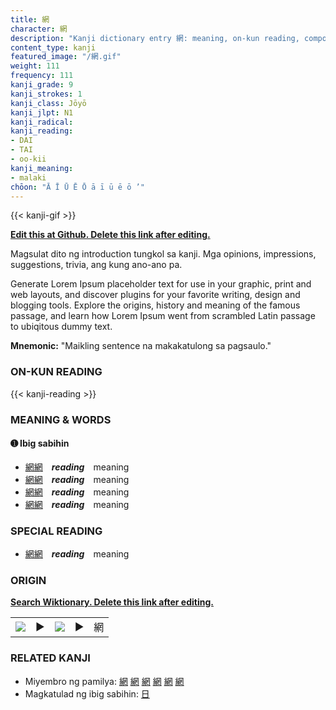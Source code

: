 ```yaml
---
title: 網
character: 網
description: "Kanji dictionary entry 網: meaning, on-kun reading, compounds, origin, related kanji"
content_type: kanji
featured_image: "/網.gif"
weight: 111
frequency: 111
kanji_grade: 9
kanji_strokes: 1
kanji_class: Jōyō
kanji_jlpt: N1
kanji_radical: 
kanji_reading: 
- DAI
- TAI
- oo-kii
kanji_meaning:
- malaki
chōon: "Ā Ī Ū Ē Ō ā ī ū ē ō ’"
---
```

[//]: # (Don't edit the line below. Kanji animated GIF code is automatically generated.)
{{< kanji-gif >}}

[//]: # (Edit below this line.)

**[Edit this at Github. Delete this link after editing.](https://github.com/tim0g/tim/tree/main/content/kanji/網/index.md)**

Magsulat dito ng introduction tungkol sa kanji. Mga opinions, impressions, suggestions, trivia, ang kung ano-ano pa.

Generate Lorem Ipsum placeholder text for use in your graphic, print and web layouts, and discover plugins for your favorite writing, design and blogging tools. Explore the origins, history and meaning of the famous passage, and learn how Lorem Ipsum went from scrambled Latin passage to ubiqitous dummy text.
 
**Mnemonic:** "Maikling sentence na makakatulong sa pagsaulo."

### ON-KUN READING

[//]: # (Don't edit the line below. ON-KUN READING code is automatically generated.)
{{< kanji-reading >}}

### MEANING & WORDS

#### ➊ **Ibig sabihin**
  - [網](../網)[網](../網)　***reading***　meaning
  - [網](../網)[網](../網)　***reading***　meaning
  - [網](../網)[網](../網)　***reading***　meaning
  - [網](../網)[網](../網)　***reading***　meaning

### SPECIAL READING
  - [網](../網)[網](../網)　***reading***　meaning

### ORIGIN

**[Search Wiktionary. Delete this link after editing.](https://wiktionary.org/wiki/網)**
<table class="kanji-table"><tr><td>
<img src="60px-網-bronze.svg.png">
</td><td>▶</td><td>
<img src="60px-網-oracle.svg.png">
</td><td>▶</td>
<td class="kanji-origin">網</td>
</tr></table>

### RELATED KANJI
- Miyembro ng pamilya: [網](../網) [網](../網) [網](../網) [網](../網) [網](../網) [網](../網)
- Magkatulad ng ibig sabihin: [日](../日)
